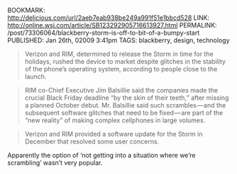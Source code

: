 BOOKMARK: http://delicious.com/url/2aeb7eab938be249a991f51e1bbcd528
LINK: http://online.wsj.com/article/SB123292905716613927.html
PERMALINK: /post/73306064/blackberry-storm-is-off-to-bit-of-a-bumpy-start
PUBLISHED: Jan 26th, 02009 3:41pm
TAGS: blackberry, design, technology

> <span class='organization'>Verizon</span> and
> <span class='organization'><abbr class='smallcaps'>RIM</abbr></span>,
> determined to release the Storm in time for the holidays, rushed the device
> to market despite glitches in the stability of the phone’s operating system,
> according to people close to the launch.

> <abbr class='smallcaps'>RIM</abbr> co-Chief
> Executive <span class='person'>Jim Balsillie</span> said the companies made
> the crucial Black Friday deadline <q>by the skin of their teeth,</q> after
> missing a planned October debut. Mr. Balsillie said such scrambles — and the
> subsequent software glitches that need to be fixed — are part of the “new
> reality” of making complex cellphones in large volumes.

> Verizon and <abbr class='smallcaps'>RIM</abbr> provided a software update for
> the Storm in December that resolved some user concerns.

Apparently the option of ‘not getting into a situation where we’re scrambling’
wasn’t very popular.
